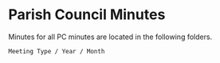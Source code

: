 # Parish Council Minutes
Minutes for all PC minutes are located in the following folders.

``` 
Meeting Type / Year / Month
```
